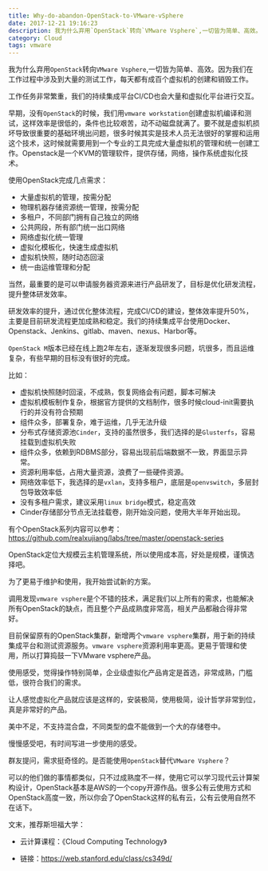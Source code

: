 ```yaml
---
title: Why-do-abandon-OpenStack-to-VMware-vSphere
date: 2017-12-21 19:16:23
description: 我为什么弃用`OpenStack`转向`VMware Vsphere`,一切皆为简单、高效。因为我们在工作过程中涉及到大量的测试工作，每天都有成百个虚拟机的创建和销毁工作。
category: Cloud
tags: vmware
---
```


我为什么弃用`OpenStack`转向`VMware Vsphere`,一切皆为简单、高效。因为我们在工作过程中涉及到大量的测试工作，每天都有成百个虚拟机的创建和销毁工作。

工作任务非常繁重，我们的持续集成平台CI/CD也会大量和虚拟化平台进行交互。

早期，没有`OpenStack`的时候，我们用`vmware workstation`创建虚拟机编译和测试，这样效率是很低的，条件也比较艰苦，动不动磁盘就满了。要不就是虚拟机损坏导致很重要的基础环境出问题，很多时候其实是技术人员无法很好的掌握和运用这个技术，这时候就需要用到一个专业的工具完成大量虚拟机的管理和统一创建工作。Openstack是一个KVM的管理软件，提供存储，网络，操作系统虚拟化技术。

使用OpenStack完成几点需求：

- 大量虚拟机的管理，按需分配
- 物理机器存储资源统一管理，按需分配
- 多租户，不同部门拥有自己独立的网络
- 公共网段，所有部门统一出口网络
- 网络虚拟化统一管理
- 虚拟化模板化，快速生成虚拟机
- 虚拟机快照，随时动态回滚
- 统一由运维管理和分配

当然，最重要的是可以申请服务器资源来进行产品研发了，目标是优化研发流程，提升整体研发效率。

研发效率的提升，通过优化整体流程，完成CI/CD的建设，整体效率提升50%，主要是目前研发流程更加成熟和稳定。我们的持续集成平台使用Docker、Openstack、Jenkins、gitlab、maven、nexus、Harbor等。

`OpenStack M`版本已经在线上跑2年左右，逐渐发现很多问题，坑很多，而且运维复杂，有些早期的目标没有很好的完成。

比如：

- 虚拟机快照随时回滚，不成熟，恢复网络会有问题，脚本可解决
- 虚拟机模板制作复杂，根据官方提供的文档制作，很多时候cloud-init需要执行的并没有符合预期
- 组件众多，部署复杂，难于运维，几乎无法升级
- 分布式存储资源池`Cinder`，支持的虽然很多，我们选择的是`Glusterfs`，容易挂载到虚拟机失败
- 组件众多，依赖到RDBMS部分，容易出现前后端数据不一致，界面显示异常。
- 资源利用率低，占用大量资源，浪费了一些硬件资源。
- 网络效率低下，我选择的是`vxlan`，支持多租户，底层是`openvswitch`，多层封包导致效率低
- 没有多租户需求，建议采用`linux bridge`模式，稳定高效
- Cinder存储部分节点无法挂载卷，刚开始没问题，使用大半年开始出现。 

有个OpenStack系列内容可以参考：https://github.com/realxujiang/labs/tree/master/openstack-series

OpenStack定位大规模云主机管理系统，所以使用成本高，好处是规模，谨慎选择吧。

为了更易于维护和使用，我开始尝试新的方案。

调用发现`vmware vsphere`是个不错的技术，满足我们以上所有的需求，也能解决所有OpenStack的缺点，而且整个产品成熟度非常高，相关产品都融合得非常好。

目前保留原有的OpenStack集群，新增两个`vmware vsphere`集群，用于新的持续集成平台和测试资源服务。`vmware vsphere`资源利用率更高。更易于管理和使用，所以打算捣鼓一下VMware vsphere产品。

使用感受，觉得操作特别简单，企业级虚拟化产品肯定是首选，非常成熟，门槛低，很符合我们的需求。

让人感觉虚拟化产品就应该是这样的，安装极简，使用极简，设计哲学非常到位，真是非常好的产品。

美中不足，不支持混合盘，不同类型的盘不能做到一个大的存储卷中。

慢慢感受吧，有时间写进一步使用的感受。

群友提问，需求挺奇怪的。是否能使用`OpenStack`替代`VMware Vsphere`？

可以的他们做的事情都类似，只不过成熟度不一样，使用它可以学习现代云计算架构设计，OpenStack基本是AWS的一个copy开源作品。很多公有云使用方式和OpenStack高度一致，所以你会了OpenStack这样的私有云，公有云使用自然不在话下。

文末，推荐斯坦福大学：

- 云计算课程：《Cloud Computing Technology》 

- 链接：https://web.stanford.edu/class/cs349d/

